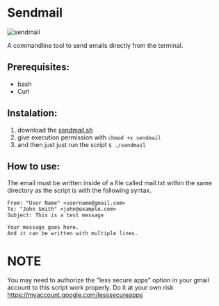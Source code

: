 # Sendmail
![sendmail](https://user-images.githubusercontent.com/37278803/131994791-0e2d56d6-1dd6-4c90-98f5-33613b7a2607.gif)

A commandline tool to send emails directly from the terminal.

## Prerequisites: 
* bash
* Curl  

## Instalation: 
1. download the [sendmail.sh](https://github.com/PinheiroCosta/MyScripts/blob/main/bash/sendmail.sh)  
2. give execution permission with ```chmod +x sendmail``` 
3. and then just just run the script ```$ ./sendmail``` 

## How to use: 
The email must be written inside of a file called mail.txt within the same directory as the script is with the following syntax.

```
From: "User Name" <username@gmail.com>
To: "John Smith" <john@example.com>
Subject: This is a test message

Your message goes here.
And it can be written with multiple lines.
```

# NOTE
You may need to authorize the "less secure apps" option in your gmail account to this script work properly. Do it at your own risk
https://myaccount.google.com/lesssecureapps
